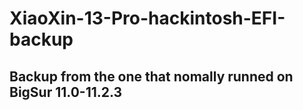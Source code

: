 # XiaoXin-13-Pro-hackintosh-EFI-backup  
## Backup from the one that nomally runned on BigSur 11.0-11.2.3
